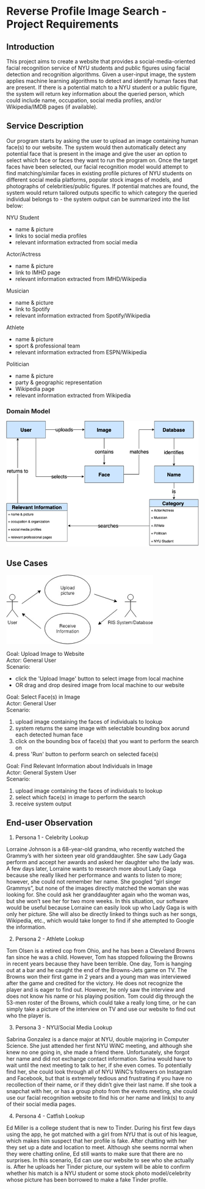 # Reverse Profile Image Search - Project Requirements

## Introduction
This project aims to create a website that provides a social-media-oriented facial recognition service of NYU students and public figures using facial detection and recognition algorithms. Given a user-input image, the system applies machine learning algorithms to detect and identify human faces that are present. If there is a potential match to a NYU student or a public figure, the system will return key information about the queried person, which could include name, occupation, social media profiles, and/or Wikipedia/IMDB pages (if available).


## Service Description
Our program starts by asking the user to upload an image containing human face(s) to our website. The system would then automatically detect any potential face that is present in the image and give the user an option to select which face or faces they want to run the program on. Once the target faces have been selected, our facial recognition model would attempt to find matching/similar faces in existing profile pictures of NYU students on different social media platforms, popular stock images of models, and photographs of celebrities/public figures. If potential matches are found, the system would return tailored outputs specific to which category the queried individual belongs to - the system output can be summarized into the list below:


NYU Student
 - name & picture
 - links to social media profiles
 - relevant information extracted from social media
 
Actor/Actress
 - name & picture
 - link to IMHD page
 - relevant information extracted from IMHD/Wikipedia

Musician
 - name & picture
 - link to Spotify
 - relevant information extracted from Spotify/Wikipedia
 
Athlete
 - name & picture
 - sport & professional team
 - relevant information extracted from ESPN/Wikipedia
 
Politician
 - name & picture
 - party & geographic representation
 - Wikipedia page
 - relevant information extracted from Wikipedia


### Domain Model

![Domain Model Diagram](https://github.com/nyu-software-engineering/profile-photo-lookup/blob/master/asset/domain_model.png)


## Use Cases
![Use Diagram](https://github.com/nyu-software-engineering/profile-photo-lookup/blob/master/asset/Use%20Case.jpg)

Goal: Upload Image to Website <br />
Actor: General User <br />
Scenario:
 - click the 'Upload Image' button to select image from local machine
 - OR drag and drop desired image from local machine to our website
 

 
Goal: Select Face(s) in Image <br />
Actor: General User <br />
Scenario:
 1. upload image containing the faces of individuals to lookup
 2. system returns the same image with selectable bounding box aorund each detected human face
 3. click on the bounding box of face(s) that you want to perform the search on
 4. press 'Run' button to perform search on selected face(s)



Goal: Find Relevant Information about Individuals in Image <br />
Actor: General System User <br />
Scenario: 
 1. upload image containing the faces of individuals to lookup
 2. select which face(s) in image to perform the search
 3. receive system output


## End-user Observation
1. Persona 1 - Celebrity Lookup

Lorraine Johnson is a 68-year-old grandma, who recently watched the Grammy’s with her sixteen year old granddaughter. She saw Lady Gaga perform and accept her awards and asked her daughter who the lady was. A few days later, Lorraine wants to research more about Lady Gaga because she really liked her performance and wants to listen to more; however, she could not remember her name. She googled “girl singer Grammys”, but none of the images directly matched the woman she was looking for. She could ask her granddaughter again who the woman was, but she won’t see her for two more weeks. In this situation, our software would be useful because Lorraine can easily look up who Lady Gaga is with only her picture. She will also be directly linked to things such as her songs, Wikipedia, etc., which would take longer to find if she attempted to Google the information. 

2. Persona 2 - Athlete Lookup

Tom Olsen is a retired cop from Ohio, and he has been a Cleveland Browns fan since he was a child. However, Tom has stopped following the Browns in recent years because they have been terrible. One day, Tom is hanging out at a bar and he caught the end of the Browns-Jets game on TV. The Browns won their first game in 2 years and a young man was interviewed after the game and credited for the victory. He does not recognize the player and is eager to find out. However, he only saw the interview and does not know his name or his playing position. Tom could dig through the 53-men roster of the Browns, which could take a really long time, or he can simply take a picture of the interview on TV and use our website to find out who the player is. 

3. Persona 3 - NYU/Social Media Lookup

Sabrina Gonzalez is a dance major at NYU, double majoring in Computer Science. She just attended her first NYU WiNC meeting, and although she knew no one going in, she made a friend there. Unfortunately, she forgot her name and did not exchange contact information. Sarina would have to wait until the next meeting to talk to her, if she even comes. To potentially find her, she could look through all of NYU WiNC’s followers on Instagram and Facebook, but that is extremely tedious and frustrating if you have no recollection of their name, or if they didn’t give their last name. If she took a snapchat with her, or has a group photo from the events meeting, she could use our facial recognition website to find his or her name and link(s) to any of their social media pages.


4. Persona 4 - Catfish Lookup

Ed Miller is a college student that is new to Tinder. During his first few days using the app, he got matched with a girl from NYU that is out of his league, which makes him suspect that her profile is fake. After chatting with her they set up a date and location to meet. Although she seems normal when they were chatting online, Ed still wants to make sure that there are no surprises. In this scenario, Ed can use our website to see who she actually is. After he uploads her Tinder picture,  our system will be able to confirm whether his match is a NYU student or some stock photo model/celebrity whose picture has been borrowed to make a fake Tinder profile.

